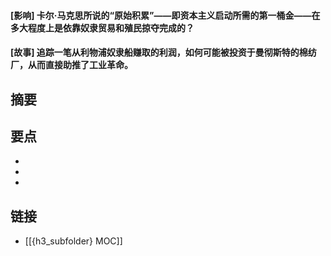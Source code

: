 #### [影响] 卡尔·马克思所说的“原始积累”——即资本主义启动所需的第一桶金——在多大程度上是依靠奴隶贸易和殖民掠夺完成的？


#### [故事] 追踪一笔从利物浦奴隶船赚取的利润，如何可能被投资于曼彻斯特的棉纺厂，从而直接助推了工业革命。


## 摘要


## 要点

- 
- 
- 

## 链接

- [[{h3_subfolder} MOC]]
